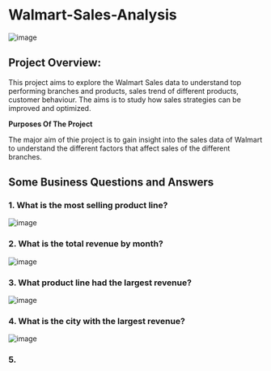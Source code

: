 # Walmart-Sales-Analysis



![image](https://github.com/user-attachments/assets/55beb3af-61b9-4c03-9e0d-b052f247eb80)








## Project Overview:


This project aims to explore the Walmart Sales data to understand top performing branches and products, sales trend of different products, customer behaviour. The aims is to study how sales strategies can be improved and optimized.

**Purposes Of The Project**


The major aim of thie project is to gain insight into the sales data of Walmart to understand the different factors that affect sales of the different branches.

## Some Business Questions and Answers
### 1. What is the most selling product line?
![image](https://github.com/user-attachments/assets/2dab3511-43bc-4239-acc4-63a28f55077f)
### 2. What is the total revenue by month?
![image](https://github.com/user-attachments/assets/bc80f806-841a-49b5-ac53-d4d49e9e49ce)
### 3. What product line had the largest revenue?
![image](https://github.com/user-attachments/assets/76fb8469-3408-4518-9e76-bc1df043ca8a)
### 4. What is the city with the largest revenue?
![image](https://github.com/user-attachments/assets/a3637f89-793a-47b7-afa7-aa1069668d76)
### 5. 



